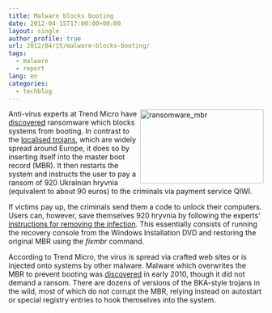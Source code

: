 ```yaml
---
title: Malware blocks booting
date: 2012-04-15T17:00:00+00:00
layout: single
author_profile: true
url: 2012/04/15/malware-blocks-booting/
tags:
  - malware
  - report
lang: en
categories: 
  - techblog
---
```

[<img title="ransomware_mbr" border="0" alt="ransomware_mbr" align="right" src="http://lh4.ggpht.com/-Jo4cUuKF6GY/T4r3kj4Ts7I/AAAAAAAAFgk/OCZ52WHC_s0/ransomware_mbr_thumb%25255B2%25255D.gif?imgmax=800" width="244" height="146" />](http://lh5.ggpht.com/-ceBfC8sRMFs/T4r3iVYZ3aI/AAAAAAAAFgc/JAFt3jU7YOQ/s1600-h/ransomware_mbr%25255B4%25255D.gif)Anti-virus experts at Trend Micro have [discovered](http://blog.trendmicro.com/ransomware-takes-mbr-hostage/?utm_source=feedburner&utm_medium=feed&utm_campaign=Feed%3A+Anti-MalwareBlog+%28Trend+Micro+Malware+Blog%29) ransomware which blocks systems from booting. In contrast to the [localised trojans](http://www.h-online.com/news/item/Localised-ransomware-identified-by-Microsoft-1398912.html), which are widely spread around Europe, it does so by inserting itself into the master boot record (MBR). It then restarts the system and instructs the user to pay a ransom of 920 Ukrainian hryvnia (equivalent to about 90 euros) to the criminals via payment service QIWI. 

If victims pay up, the criminals send them a code to unlock their computers. Users can, however, save themselves 920 hryvnia by following the experts' [instructions for removing the infection](http://about-threats.trendmicro.com/Malware.aspx?language=us&name=TROJ_RANSOM.AQB). This essentially consists of running the recovery console from the Windows Installation DVD and restoring the original MBR using the _fixmbr_ command. 

According to Trend Micro, the virus is spread via crafted web sites or is injected onto systems by other malware. Malware which overwrites the MBR to prevent booting was [discovered](http://www.h-online.com/news/item/Scareware-becomes-ransomware-again-913966.html) in early 2010, though it did not demand a ransom. There are dozens of versions of the BKA-style trojans in the wild, most of which do not corrupt the MBR, relying instead on autostart or special registry entries to hook themselves into the system.